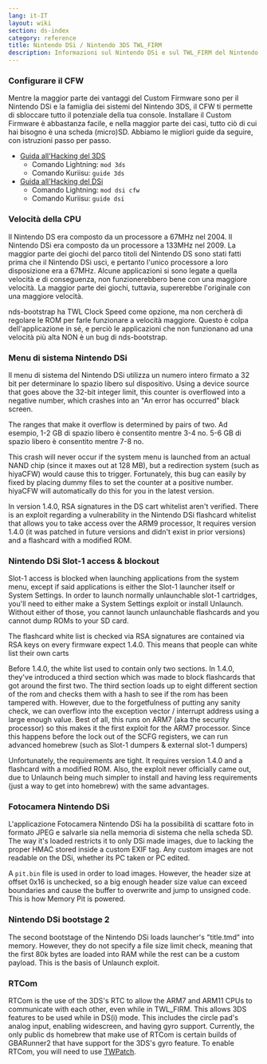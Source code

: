 ```yaml
---
lang: it-IT
layout: wiki
section: ds-index
category: reference
title: Nintendo DSi / Nintendo 3DS TWL_FIRM
description: Informazioni sul Nintendo DSi e sul TWL_FIRM del Nintendo 3DS
---
```


### Configurare il CFW
Mentre la maggior parte dei vantaggi del Custom Firmware sono per il Nintendo DSi e la famiglia dei sistemi del Nintendo 3DS, il CFW ti permette di sbloccare tutto il potenziale della tua console. Installare il Custom Firmware è abbastanza facile, e nella maggior parte dei casi, tutto ciò di cui hai bisogno è una scheda (micro)SD. Abbiamo le migliori guide da seguire, con istruzioni passo per passo.

- [Guida all'Hacking del 3DS](https://3ds.hacks.guide)
   - Comando Lightning: `mod 3ds`
   - Comando Kuriisu: `guide 3ds`
- [Guida all'Hacking del DSi](https://dsi.cfw.guide)
   - Comando Lightning: `mod dsi cfw`
   - Comando Kuriisu: `guide dsi`

### Velocità della CPU
Il Nintendo DS era composto da un processore a 67MHz nel 2004. Il Nintendo DSi era composto da un processore a 133MHz nel 2009. La maggior parte dei giochi del parco titoli del Nintendo DS sono stati fatti prima che il Nintendo DSi uscì, e pertanto l'unico processore a loro disposizione era a 67MHz. Alcune applicazioni si sono legate a quella velocità e di conseguenza, non funzionerebbero bene con una maggiore velocità. La maggior parte dei giochi, tuttavia, supererebbe l'originale con una maggiore velocità.

nds-bootstrap ha TWL Clock Speed come opzione, ma non cercherà di regolare le ROM per farle funzionare a velocità maggiore. Questo è colpa dell'applicazione in sé, e perciò le applicazioni che non funzionano ad una velocità più alta NON è un bug di nds-bootstrap.

### Menu di sistema Nintendo DSi
Il menu di sistema del Nintendo DSi utilizza un numero intero firmato a 32 bit per determinare lo spazio libero sul dispositivo. Using a device source that goes above the 32-bit integer limit, this counter is overflowed into a negative number, which crashes into an "An error has occurred" black screen.

The ranges that make it overflow is determined by pairs of two. Ad esempio, 1-2 GB di spazio libero è consentito mentre 3-4 no. 5-6 GB di spazio libero è consentito mentre 7-8 no.

This crash will never occur if the system menu is launched from an actual NAND chip (since it maxes out at 128 MB), but a redirection system (such as hiyaCFW) would cause this to trigger. Fortunately, this bug can easily by fixed by placing dummy files to set the counter at a positive number. hiyaCFW will automatically do this for you in the latest version.

In version 1.4.0, RSA signatures in the DS cart whitelist aren't verified. There is an exploit regarding a vulnerability in the Nintendo DSi flashcard whitelist that allows you to take access over the ARM9 processor, It requires version 1.4.0 (it was patched in future versions and didn't exist in prior versions) and a flashcard with a modified ROM.

### Nintendo DSi Slot-1 access & blockout
Slot-1 access is blocked when launching applications from the system menu, except if said applications is either the Slot-1 launcher itself or System Settings. In order to launch normally unlaunchable slot-1 cartridges, you'll need to either make a System Settings exploit or install Unlaunch. Without either of those, you cannot launch unlaunchable flashcards and you cannot dump ROMs to your SD card.

The flashcard white list is checked via RSA signatures are contained via RSA keys on every firmware expect 1.4.0. This means that people can white list their own carts

Before 1.4.0, the white list used to contain only two sections. In 1.4.0, they've introduced a third section which was made to block flashcards that got around the first two. The third section loads up to eight different section of the rom and checks them with a hash to see if the rom has been tampered with. However, due to the forgetfulness of putting any sanity check, we can overflow into the exception vector / interrupt address using a large enough value. Best of all, this runs on ARM7 (aka the security processor) so this makes it the first exploit for the ARM7 processor. Since this happens before the lock out of the SCFG registers, we can run advanced homebrew (such as Slot-1 dumpers & external slot-1 dumpers)

Unfortunately, the requirements are tight. It requires version 1.4.0 and a flashcard with a modified ROM. Also, the exploit never officially came out, due to Unlaunch being much simpler to install and having less requirements (just a way to get into homebrew) with the same advantages.

### Fotocamera Nintendo DSi
L'applicazione Fotocamera Nintendo DSi ha la possibilità di scattare foto in formato JPEG e salvarle sia nella memoria di sistema che nella scheda SD. The way it's loaded restricts it to only DSi made images, due to lacking the proper HMAC stored inside a custom EXIF tag. Any custom images are not readable on the DSi, whether its PC taken or PC edited.

A `pit.bin` file is used in order to load images. However, the header size at offset 0x16 is unchecked, so a big enough header size value can exceed boundaries and cause the buffer to overwrite and jump to unsigned code. This is how Memory Pit is powered.

### Nintendo DSi bootstage 2
The second bootstage of the Nintendo DSi loads launcher's "title.tmd" into memory. However, they do not specify a file size limit check, meaning that the first 80k bytes are loaded into RAM while the rest can be a custom payload. This is the basis of Unlaunch exploit.

### RTCom
RTCom is the use of the 3DS's RTC to allow the ARM7 and ARM11 CPUs to communicate with each other, even while in TWL_FIRM. This allows 3DS features to be used while in DS(i) mode. This includes the circle pad's analog input, enabling widescreen, and having gyro support. Currently, the only public ds homebrew that make use of RTCom is certain builds of GBARunner2 that have support for the 3DS's gyro feature. To enable RTCom, you will need to use [TWPatch](https://gbatemp.net/threads/542694/).
